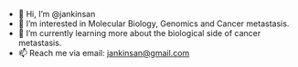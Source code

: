 - 👋 Hi, I’m @jankinsan
- 👀 I’m interested in Molecular Biology, Genomics and Cancer metastasis. 
- 🌱 I’m currently learning more about the biological side of cancer metastasis.
- 📫 Reach me via email: jankinsan@gmail.com

<!---
jankinsan/jankinsan is a ✨ special ✨ repository because its `README.md` (this file) appears on your GitHub profile.
You can click the Preview link to take a look at your changes.
--->
